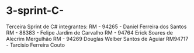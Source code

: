 # 3-sprint-C-
Terceira Sprint de C#
integrantes:
RM - 94265 - Daniel Ferreira dos Santos
RM - 88383 - Felipe Jardim de Carvalho
RM - 94764 Erick Soares de Alecrim Mergulhão
RM - 94269 Douglas Welber Santos de Aguiar
RM94717 - Tarcisio Ferreira Couto
